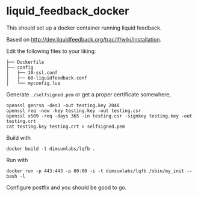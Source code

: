 liquid_feedback_docker
======================

This should set up a docker container running liquid feedback.

Based on http://dev.liquidfeedback.org/trac/lf/wiki/installation.

Edit the following files to your liking:
```
├── Dockerfile
├── config
│   ├── 10-ssl.conf
│   ├── 60-liquidfeedback.conf
│   └── myconfig.lua
```

Generate ```./selfsigned.pem``` or get a proper certificate somewhere,
```
openssl genrsa -des3 -out testing.key 2048
openssl req -new -key testing.key -out testing.csr
openssl x509 -req -days 365 -in testing.csr -signkey testing.key -out testing.crt
cat testing.key testing.crt > selfsigned.pem
```

Build with
```
docker build -t dimsumlabs/lqfb .
```
Run with
```
docker run -p 443:443 -p 80:80 -i -t dimsumlabs/lqfb /sbin/my_init -- bash -l
```

Configure postfix and you should be good to go.
